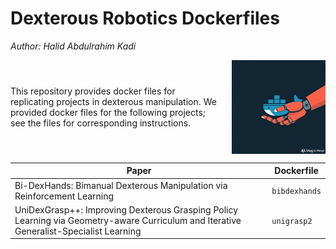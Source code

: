 <h1> Dexterous Robotics Dockerfiles </h1>

*Author: Halid Abdulrahim Kadi*


<div style="display:flex; align-items:center; gap: 20px;">
  <div style="flex: 1;">
    <p>This repository provides docker files for replicating projects in dexterous manipulation. We provided docker files for the following projects; see the files for corresponding instructions.</p>
  </div>
  <img src="dext-docker.jpeg" alt="Description" width="150" height="150">
</div>




| Paper                                                                                     | Dockerfile    |
|------------------------------------------------------------------------------------------|---------------------|
| Bi-DexHands: Bimanual Dexterous Manipulation via Reinforcement Learning                  | `bibdexhands`       |
| UniDexGrasp++: Improving Dexterous Grasping Policy Learning via Geometry-aware Curriculum and Iterative Generalist-Specialist Learning | `unigrasp2`         |